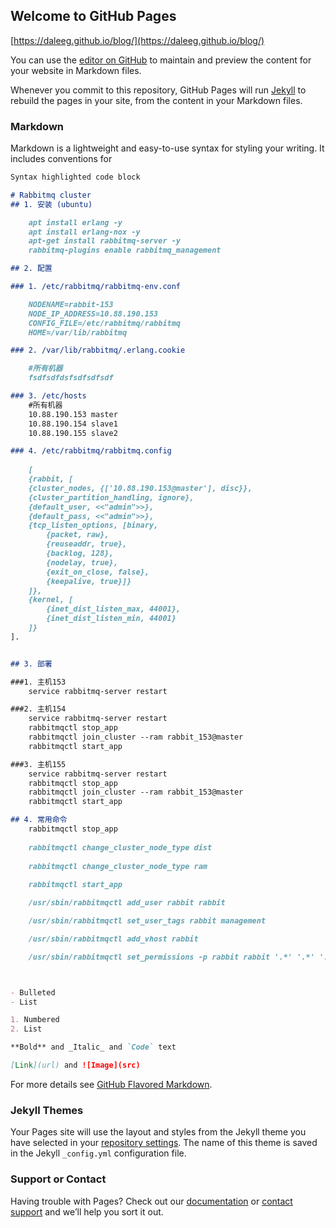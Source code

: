 ## Welcome to GitHub Pages

[https://daleeg.github.io/blog/](https://daleeg.github.io/blog/)

You can use the [editor on GitHub](https://github.com/vallee11/blog/edit/master/README.md) to maintain and preview the content for your website in Markdown files.

Whenever you commit to this repository, GitHub Pages will run [Jekyll](https://jekyllrb.com/) to rebuild the pages in your site, from the content in your Markdown files.

### Markdown

Markdown is a lightweight and easy-to-use syntax for styling your writing. It includes conventions for

```markdown
Syntax highlighted code block

# Rabbitmq cluster
## 1. 安装 (ubuntu)

	apt install erlang -y
	apt install erlang-nox -y
	apt-get install rabbitmq-server -y
	rabbitmq-plugins enable rabbitmq_management

## 2. 配置

### 1. /etc/rabbitmq/rabbitmq-env.conf

	NODENAME=rabbit-153
	NODE_IP_ADDRESS=10.88.190.153
	CONFIG_FILE=/etc/rabbitmq/rabbitmq
	HOME=/var/lib/rabbitmq

### 2. /var/lib/rabbitmq/.erlang.cookie

    #所有机器
    fsdfsdfdsfsdfsdfsdf

### 3. /etc/hosts
	#所有机器
	10.88.190.153 master
	10.88.190.154 slave1
	10.88.190.155 slave2

### 4. /etc/rabbitmq/rabbitmq.config
	
	[
    {rabbit, [
    {cluster_nodes, {['10.88.190.153@master'], disc}},
    {cluster_partition_handling, ignore},
    {default_user, <<"admin">>},
    {default_pass, <<"admin">>},
    {tcp_listen_options, [binary,
        {packet, raw},
        {reuseaddr, true},
        {backlog, 128},
        {nodelay, true},
        {exit_on_close, false},
        {keepalive, true}]}
    ]},
    {kernel, [
        {inet_dist_listen_max, 44001},
        {inet_dist_listen_min, 44001}
    ]}
].


## 3. 部署

###1. 主机153
   	service rabbitmq-server restart

###2. 主机154
   	service rabbitmq-server restart
    rabbitmqctl stop_app
	rabbitmqctl join_cluster --ram rabbit_153@master
	rabbitmqctl start_app

###3. 主机155
   	service rabbitmq-server restart
    rabbitmqctl stop_app
	rabbitmqctl join_cluster --ram rabbit_153@master
	rabbitmqctl start_app

## 4. 常用命令
	rabbitmqctl stop_app
	
	rabbitmqctl change_cluster_node_type dist
	
	rabbitmqctl change_cluster_node_type ram
	
	rabbitmqctl start_app

	/usr/sbin/rabbitmqctl add_user rabbit rabbit

    /usr/sbin/rabbitmqctl set_user_tags rabbit management 

    /usr/sbin/rabbitmqctl add_vhost rabbit 

    /usr/sbin/rabbitmqctl set_permissions -p rabbit rabbit '.*' '.*' '.*' 



- Bulleted
- List

1. Numbered
2. List

**Bold** and _Italic_ and `Code` text

[Link](url) and ![Image](src)
```

For more details see [GitHub Flavored Markdown](https://guides.github.com/features/mastering-markdown/).

### Jekyll Themes

Your Pages site will use the layout and styles from the Jekyll theme you have selected in your [repository settings](https://github.com/vallee11/blog/settings). The name of this theme is saved in the Jekyll `_config.yml` configuration file.

### Support or Contact

Having trouble with Pages? Check out our [documentation](https://help.github.com/categories/github-pages-basics/) or [contact support](https://github.com/contact) and we’ll help you sort it out.
